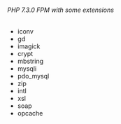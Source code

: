 ###### PHP 7.3.0 FPM with some extensions

* iconv
* gd
* imagick
* crypt 
* mbstring 
* mysqli 
* pdo_mysql 
* zip
* intl
* xsl
* soap
* opcache